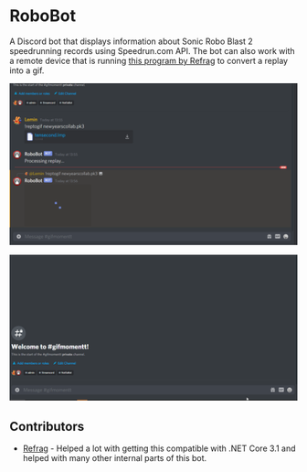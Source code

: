 # RoboBot
A Discord bot that displays information about Sonic Robo Blast 2 speedrunning records using Speedrun.com API. 
The bot can also work with a remote device that is running [this program by Refrag](https://github.com/R3FR4G/SRB2-Replay-to-GIF) to convert a replay into a gif.

![Records command example](ExampleRecords.gif)

![Replay to gif converter](ExampleRepToGif.gif)

## Contributors

* [Refrag](https://github.com/R3FR4G) - Helped a lot with getting this compatible with .NET Core 3.1 and helped with many other internal parts of this bot.
